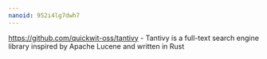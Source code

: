 ```yaml
---
nanoid: 952i4lg7dwh7
---
```

https://github.com/quickwit-oss/tantivy -  Tantivy is a full-text search engine library inspired by Apache Lucene and written in Rust 
